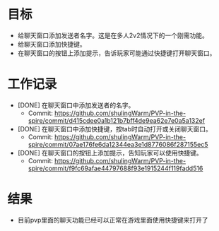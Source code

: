 # 目标
- 给聊天窗口添加发送者名字。这是在多人2v2情况下的一个刚需功能。
- 给聊天窗口添加快捷键。
- 在聊天窗口的按钮上添加提示，告诉玩家可能通过快捷键打开聊天窗口。

# 工作记录
- [DONE] 在聊天窗口中添加发送者的名字。
	- Commit: https://github.com/shulingWarm/PVP-in-the-spire/commit/d415cdee0a1b121b7bff4de9ea62e7e0a5a132ef
- [DONE] 在聊天窗口中添加快捷键，按tab时自动打开或关闭聊天窗口。
	- Commit: https://github.com/shulingWarm/PVP-in-the-spire/commit/07ae176fe6da12344ea3e1d8776086f287155ec5
- [DONE] 在聊天窗口的按钮上添加提示，告知玩家可以使用快捷键。
	- Commit: https://github.com/shulingWarm/PVP-in-the-spire/commit/f9fc69afae44797688f93e1915244f119fadd516

# 结果
- 目前pvp里面的聊天功能已经可以正常在游戏里面使用快捷键来打开了